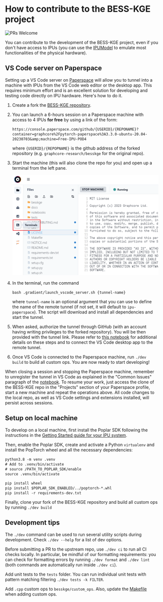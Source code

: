 # How to contribute to the BESS-KGE project

![PRs Welcome](https://img.shields.io/badge/PRs-welcome-brightgreen.svg?style=flat-square)

You can contribute to the development of the BESS-KGE project, even if you don't have access to IPUs (you can use the [IPUModel](https://docs.graphcore.ai/projects/poptorch-user-guide/en/3.2.0/reference.html#poptorch.Options.useIpuModel) to emulate most functionalities of the physical hardware).

## VS Code server on Paperspace

Setting up a VS Code server on [Paperspace](https://www.paperspace.com/graphcore) will allow you to tunnel into a machine with IPUs from the VS Code web editor or the desktop app. This requires minimum effort and is an excellent solution for developing and testing code directly on IPU hardware. Here's how to do it.

1. Create a fork the [BESS-KGE repository](https://github.com/graphcore-research/bess-kge).

2. You can launch a 6-hours session on a Paperspace machine with access to 4 IPUs **for free** by using a link of the form:
    ```
    https://console.paperspace.com/github/{USERID}/{REPONAME}?container=graphcore%2Fpytorch-paperspace%3A3.3.0-ubuntu-20.04-20230703&amp;machine=Free-IPU-POD4
    ```    

    where `{USERID}/{REPOPNAME}` is the github address of the forked repository (e.g. `graphcore-research/besskge` for the original repo).

3. Start the machine (this will also clone the repo for you) and open up a terminal from the left pane.

    ![terminal_pane](docs/source/images/Terminal1.png "height=200")

4. In the terminal, run the command
    ```shell
    bash .gradient/launch_vscode_server.sh {tunnel-name}
    ```

    where `tunnel-name` is an optional argument that you can use to define the name of the remote tunnel (if not set, it will default to `ipu-paperspace`). The script will download and install all dependencies and start the tunnel.

5. When asked, authorize the tunnel through GitHub (with an account having writing privileges to the forked repository). You will be then provided with the tunnel link. Please refer to [this notebook](https://ipu.dev/fmo4AZ) for additional details on these steps and to connect the VS Code desktop app to the remote tunnel. 

6. Once VS Code is connected to the Paperspace machine, run `./dev build` to build all custom ops. You are now ready to start developing!

When closing a session and stopping the Paperspace machine, remember to unregister the tunnel in VS Code as explained in the "Common Issues" paragraph of the [notebook](https://ipu.dev/fmo4AZ). To resume your work, just access the clone of the BESS-KGE repo in the "Projects" section of your Paperspace profile, start a new machine and repeat the operations above. All code changes to the local repo, as well as VS Code settings and extensions installed, will persist across sessions.

## Setup on local machine

To develop on a local machine, first install the Poplar SDK following the instructions in the [Getting Started guide for your IPU system](https://docs.graphcore.ai/en/latest/getting-started.html#getting-started).

Then, enable the Poplar SDK, create and activate a Python `virtualenv` and install the PopTorch wheel and all the necessary dependencies: 

```shell
python3.8 -m venv .venv
# Add to .venv/bin/activate
# source /PATH_TO_POPLAR_SDK/enable
source .venv/bin/activate
```
```shell
pip install wheel
pip install $POPLAR_SDK_ENABLED/../poptorch-*.whl
pip install -r requirements-dev.txt
```

Finally, clone your fork of the BESS-KGE repository and build all custom ops by running `./dev build`

## Development tips

The `./dev` command can be used to run several utility scripts during development. Check `./dev --help` for a list of dev options.

Before submitting a PR to the upstream repo, use `./dev ci` to run all CI checks locally. In particular, be mindful of our formatting requirements: you can check for formatting errors by running `./dev format` and `./dev lint` (both commands are automatically run inside `./dev ci`).

Add unit tests to the `tests` folder. You can run individual unit tests with pattern matching filtering `./dev tests -k FILTER`.

Add `.cpp` custom ops to `besskge/custom_ops`. Also, update the [Makefile](Makefile) when adding custom ops.
